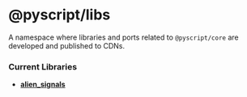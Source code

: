 # @pyscript/libs

A namespace where libraries and ports related to `@pyscript/core` are developed and published to CDNs.

### Current Libraries

  * **[alien_signals](./alien_signals)**
